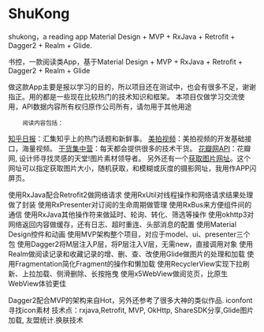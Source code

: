 # ShuKong
shukong，a reading app  Material Design + MVP + RxJava + Retrofit + Dagger2 + Realm + Glide.


书控，一款阅读类App，基于Material Design + MVP + RxJava + Retrofit + Dagger2 + Realm + Glide


做这款App主要是报以学习的目的，所以项目还在测试中，也会有很多不足，谢谢指正。用的都是一些现在比较热门的技术知识和框架。
本项目仅做学习交流使用，API数据内容所有权归原作公司所有，请勿用于其他用途



        阅读内容包括：
[知乎日报](https://github.com/izzyleung/ZhihuDailyPurify/wiki/%E7%9F%A5%E4%B9%8E%E6%97%A5%E6%8A%A5-API-%E5%88%86%E6%9E%90)：汇集知乎上的热门话题和新鲜事。
[美拍视频](http://open.meipai.com/resource/api)：美拍视频的开发基础接口，海量视频。
[干货集中营](http://gank.io/api)：每天都会提供很多的技术干货。
[花瓣网API](http://huaban.com/)：花瓣网, 设计师寻找灵感的天堂!图片素材领导者。
另外还有一个[获取图片网址](https://unsplash.it/)。这个网址可以指定获取图片大小，随机获取，和模糊或灰度的摄影网址，我用作APP闪屏页。
    
    
  

使用RxJava配合Retrofit2做网络请求
使用RxUtil对线程操作和网络请求结果处理做了封装
使用RxPresenter对订阅的生命周期做管理
使用RxBus来方便组件间的通信
使用RxJava其他操作符来做延时、轮询、转化、筛选等操作
使用okhttp3对网络返回内容做缓存，还有日志、超时重连、头部消息的配置
使用Material Design控件和动画
使用MVP架构整个项目，对应于model、ui、presenter三个包
使用Dagger2将M层注入P层，将P层注入V层，无需new，直接调用对象
使用Realm做阅读记录和收藏记录的增、删、查、改使用Glide做图片的处理和加载
使用Fragmentation简化Fragment的操作和懒加载
使用RecyclerView实现下拉刷新、上拉加载、侧滑删除、长按拖曳
使用x5WebView做阅览页，比原生WebView体验更佳

Dagger2配合MVP的架构来自Hot，另外还参考了很多大神的类似作品.
iconfont 寻找icon素材
技术点：rxjava,Retrofit, MVP, OkHttp, ShareSDK分享,Glide图片加载, 友盟统计.换肤技术





